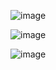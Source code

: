 ![image](https://github.com/divyanshujain11/divyanshujain11-Docker-launch_web-server/assets/77712311/f45d20ce-ec48-4a8d-83e0-60f85e4b1924)





![image](https://github.com/divyanshujain11/divyanshujain11-Docker-launch_web-server/assets/77712311/58c27397-9a4e-4a95-b321-4f6afce737b7)





![image](https://github.com/divyanshujain11/divyanshujain11-Docker-launch_web-server/assets/77712311/dcc603be-8187-4384-929a-115f23a67833)

